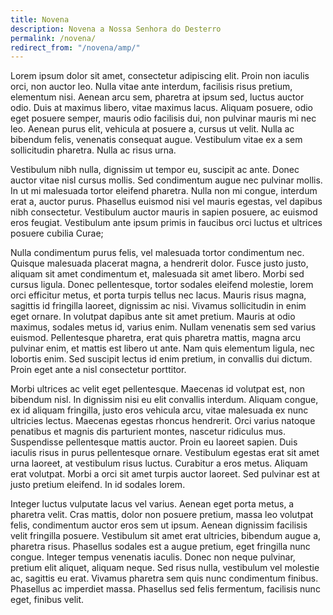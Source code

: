 ```yaml
---
title: Novena
description: Novena a Nossa Senhora do Desterro
permalink: /novena/
redirect_from: "/novena/amp/"
---
```


Lorem ipsum dolor sit amet, consectetur adipiscing elit. Proin non iaculis orci, non auctor leo. Nulla vitae ante interdum, facilisis risus pretium, elementum nisi. Aenean arcu sem, pharetra at ipsum sed, luctus auctor odio. Duis at maximus libero, vitae maximus lacus. Aliquam posuere, odio eget posuere semper, mauris odio facilisis dui, non pulvinar mauris mi nec leo. Aenean purus elit, vehicula at posuere a, cursus ut velit. Nulla ac bibendum felis, venenatis consequat augue. Vestibulum vitae ex a sem sollicitudin pharetra. Nulla ac risus urna.

Vestibulum nibh nulla, dignissim ut tempor eu, suscipit ac ante. Donec auctor vitae nisl cursus mollis. Sed condimentum augue nec pulvinar mollis. In ut mi malesuada tortor eleifend pharetra. Nulla non mi congue, interdum erat a, auctor purus. Phasellus euismod nisi vel mauris egestas, vel dapibus nibh consectetur. Vestibulum auctor mauris in sapien posuere, ac euismod eros feugiat. Vestibulum ante ipsum primis in faucibus orci luctus et ultrices posuere cubilia Curae;

Nulla condimentum purus felis, vel malesuada tortor condimentum nec. Quisque malesuada placerat magna, a hendrerit dolor. Fusce justo justo, aliquam sit amet condimentum et, malesuada sit amet libero. Morbi sed cursus ligula. Donec pellentesque, tortor sodales eleifend molestie, lorem orci efficitur metus, et porta turpis tellus nec lacus. Mauris risus magna, sagittis id fringilla laoreet, dignissim ac nisi. Vivamus sollicitudin in enim eget ornare. In volutpat dapibus ante sit amet pretium. Mauris at odio maximus, sodales metus id, varius enim. Nullam venenatis sem sed varius euismod. Pellentesque pharetra, erat quis pharetra mattis, magna arcu pulvinar enim, et mattis est libero ut ante. Nam quis elementum ligula, nec lobortis enim. Sed suscipit lectus id enim pretium, in convallis dui dictum. Proin eget ante a nisl consectetur porttitor.

Morbi ultrices ac velit eget pellentesque. Maecenas id volutpat est, non bibendum nisl. In dignissim nisi eu elit convallis interdum. Aliquam congue, ex id aliquam fringilla, justo eros vehicula arcu, vitae malesuada ex nunc ultricies lectus. Maecenas egestas rhoncus hendrerit. Orci varius natoque penatibus et magnis dis parturient montes, nascetur ridiculus mus. Suspendisse pellentesque mattis auctor. Proin eu laoreet sapien. Duis iaculis risus in purus pellentesque ornare. Vestibulum egestas erat sit amet urna laoreet, at vestibulum risus luctus. Curabitur a eros metus. Aliquam erat volutpat. Morbi a orci sit amet turpis auctor laoreet. Sed pulvinar est at justo pretium eleifend. In id sodales lorem.

Integer luctus vulputate lacus vel varius. Aenean eget porta metus, a pharetra velit. Cras mattis, dolor non posuere pretium, massa leo volutpat felis, condimentum auctor eros sem ut ipsum. Aenean dignissim facilisis velit fringilla posuere. Vestibulum sit amet erat ultricies, bibendum augue a, pharetra risus. Phasellus sodales est a augue pretium, eget fringilla nunc congue. Integer tempus venenatis iaculis. Donec non neque pulvinar, pretium elit aliquet, aliquam neque. Sed risus nulla, vestibulum vel molestie ac, sagittis eu erat. Vivamus pharetra sem quis nunc condimentum finibus. Phasellus ac imperdiet massa. Phasellus sed felis fermentum, facilisis nunc eget, finibus velit.
